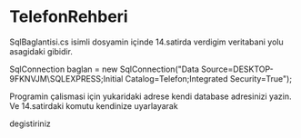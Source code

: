 # TelefonRehberi
SqlBaglantisi.cs isimli dosyamin içinde 14.satirda verdigim veritabani yolu asagidaki gibidir.

SqlConnection baglan = new SqlConnection("Data Source=DESKTOP-9FKNVJM\\SQLEXPRESS;Initial Catalog=Telefon;Integrated Security=True");


Programin çalismasi için yukaridaki adrese kendi database adresinizi yazin. Ve 14.satirdaki komutu kendinize uyarlayarak

degistiriniz
